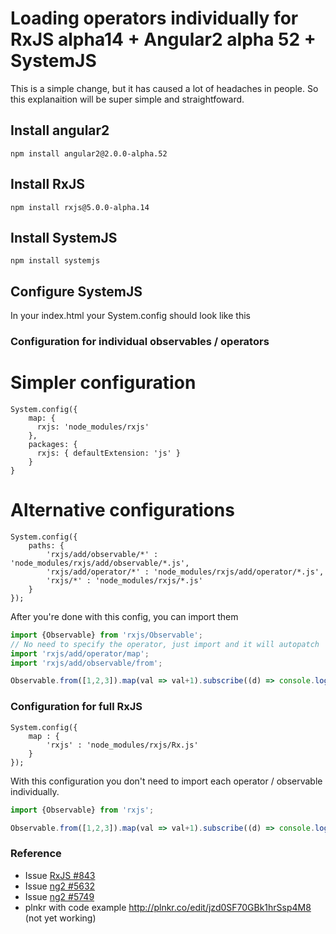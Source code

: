 # Loading operators individually for RxJS alpha14 + Angular2 alpha 52 + SystemJS

This is a simple change, but it has caused a lot of headaches in people. So this explanaition will be super simple and straightfoward.

## Install angular2

```
npm install angular2@2.0.0-alpha.52
```

## Install RxJS

```
npm install rxjs@5.0.0-alpha.14
```

## Install SystemJS

```
npm install systemjs
```

## Configure SystemJS

In your index.html your System.config should look like this

### Configuration for individual observables / operators 

# Simpler configuration

```
System.config({
	map: {
	  rxjs: 'node_modules/rxjs'
	},
	packages: {
	  rxjs: { defaultExtension: 'js' }
	}
}
```

# Alternative configurations

```
System.config({
	paths: {
		'rxjs/add/observable/*' : 'node_modules/rxjs/add/observable/*.js',
		'rxjs/add/operator/*' : 'node_modules/rxjs/add/operator/*.js',
		'rxjs/*' : 'node_modules/rxjs/*.js'
	}
});
```

After you're done with this config, you can import them 

```typescript
import {Observable} from 'rxjs/Observable';
// No need to specify the operator, just import and it will autopatch
import 'rxjs/add/operator/map';
import 'rxjs/add/observable/from';

Observable.from([1,2,3]).map(val => val+1).subscribe((d) => console.log(d));
```

### Configuration for full RxJS

```
System.config({
	map : {
		'rxjs' : 'node_modules/rxjs/Rx.js'
	}
});
```

With this configuration you don't need to import each operator / observable individually.

```typescript
import {Observable} from 'rxjs';

Observable.from([1,2,3]).map(val => val+1).subscribe((d) => console.log(d));
```


### Reference

- Issue [RxJS #843](https://github.com/ReactiveX/RxJS/pull/843)
- Issue [ng2 #5632](https://github.com/angular/angular/issues/5632)
- Issue [ng2 #5749](https://github.com/angular/angular/issues/5749)
- plnkr with code example http://plnkr.co/edit/jzd0SF70GBk1hrSsp4M8 (not yet working)
